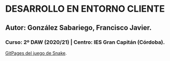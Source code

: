 # DESARROLLO EN ENTORNO CLIENTE
## Autor: González Sabariego, Francisco Javier.
### Curso: 2º DAW (2020/21) | Centro: IES Gran Capitán (Córdoba).


[GitPages del juego de Snake](#).